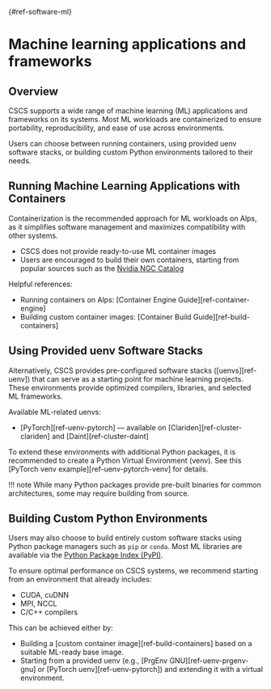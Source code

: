 [](){#ref-software-ml}
# Machine learning applications and frameworks

## Overview

CSCS supports a wide range of machine learning (ML) applications and frameworks on its systems.
Most ML workloads are containerized to ensure portability, reproducibility, and ease of use across environments.

Users can choose between running containers, using provided uenv software stacks, or building custom Python environments tailored to their needs.

## Running Machine Learning Applications with Containers

Containerization is the recommended approach for ML workloads on Alps, as it simplifies software management and maximizes compatibility with other systems.

* CSCS does not provide ready-to-use ML container images
* Users are encouraged to build their own containers, starting from popular sources such as the [Nvidia NGC Catalog](https://catalog.ngc.nvidia.com/containers)

Helpful references:

* Running containers on Alps: [Container Engine Guide][ref-container-engine]
* Building custom container images: [Container Build Guide][ref-build-containers]

## Using Provided uenv Software Stacks

Alternatively, CSCS provides pre-configured software stacks ([uenvs][ref-uenv]) that can serve as a starting point for machine learning projects.
These environments provide optimized compilers, libraries, and selected ML frameworks.

Available ML-related uenvs:

* [PyTorch][ref-uenv-pytorch] — available on [Clariden][ref-cluster-clariden] and [Daint][ref-cluster-daint]

To extend these environments with additional Python packages, it is recommended to create a Python Virtual Environment (venv).
See this [PyTorch venv example][ref-uenv-pytorch-venv] for details.

!!! note
    While many Python packages provide pre-built binaries for common architectures, some may require building from source.

## Building Custom Python Environments

Users may also choose to build entirely custom software stacks using Python package managers such as `pip` or `conda`.
Most ML libraries are available via the [Python Package Index (PyPI)](https://pypi.org/).

To ensure optimal performance on CSCS systems, we recommend starting from an environment that already includes:

* CUDA, cuDNN
* MPI, NCCL
* C/C++ compilers

This can be achieved either by:

* Building a [custom container image][ref-build-containers] based on a suitable ML-ready base image.
* Starting from a provided uenv (e.g., [PrgEnv GNU][ref-uenv-prgenv-gnu] or [PyTorch uenv][ref-uenv-pytorch]) and extending it with a virtual environment.

